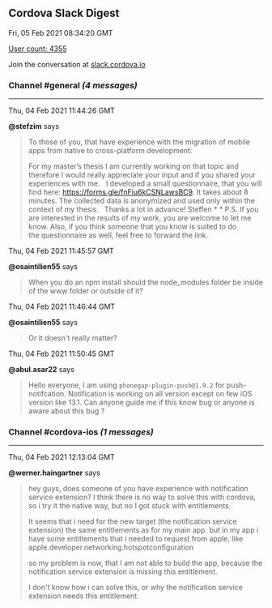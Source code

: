 ## Cordova Slack Digest
Fri, 05 Feb 2021 08:34:20 GMT

[User count: 4355](https://cordova.slack.com/)


Join the conversation at [slack.cordova.io](http://slack.cordova.io/)

### __Channel #general__ _(4 messages)_
---

Thu, 04 Feb 2021 11:44:26 GMT

__@stefzim__ says 
> To those of you, that have experience with the migration of mobile apps from native to cross-platform development:
> 
> For my master’s thesis I am currently working on that topic and therefore I would really appreciate your input and if you shared your experiences with me.
>  
> I developed a small questionnaire, that you will find here: <https://forms.gle/fnFiu6kCSNLawsBC9>. It takes about 8 minutes. The collected data is anonymized and used only within the context of my thesis.
>  
> Thanks a lot in advance!
> Steffen
> * *
> P.S. If you are interested in the results of my work, you are welcome to let me know. Also, if you think someone that you know is suited to do the questionnaire as well, feel free to forward the link.
> 

Thu, 04 Feb 2021 11:45:57 GMT

__@osaintilien55__ says 
> When you do an npm install should the node_modules folder be inside of the www folder or outside of it?
> 

Thu, 04 Feb 2021 11:46:44 GMT

__@osaintilien55__ says 
> Or it doesn't really matter?
> 

Thu, 04 Feb 2021 11:50:45 GMT

__@abul.asar22__ says 
> Hello everyone, I am using `phonegap-plugin-push@1.9.2`  for push-notifcation. Notification is working on all version except on few iOS version like 13.1. Can anyone guide me if this know bug or anyone is aware about this bug ?
> 

### __Channel #cordova-ios__ _(1 messages)_
---

Thu, 04 Feb 2021 12:13:04 GMT

__@werner.haingartner__ says 
> hey guys, does someone of you have experience with notification service extension? I think there is no way to solve this with cordova, so i try it the native way, but no I got stuck with entitlements.
> 
> It seems that i need for the new target (the notification service extension) the same entitlements as for my main app. but in my app i have some entitlements that i needed to request from apple, like apple.developer.networking.hotspotconfiguration
> 
> so my problem is now, that I am not able to build the app, because the notification service extension is missing this entitlement.
> 
> I don't know how i can solve this, or why the notification service extension needs this entitlement.
> 
